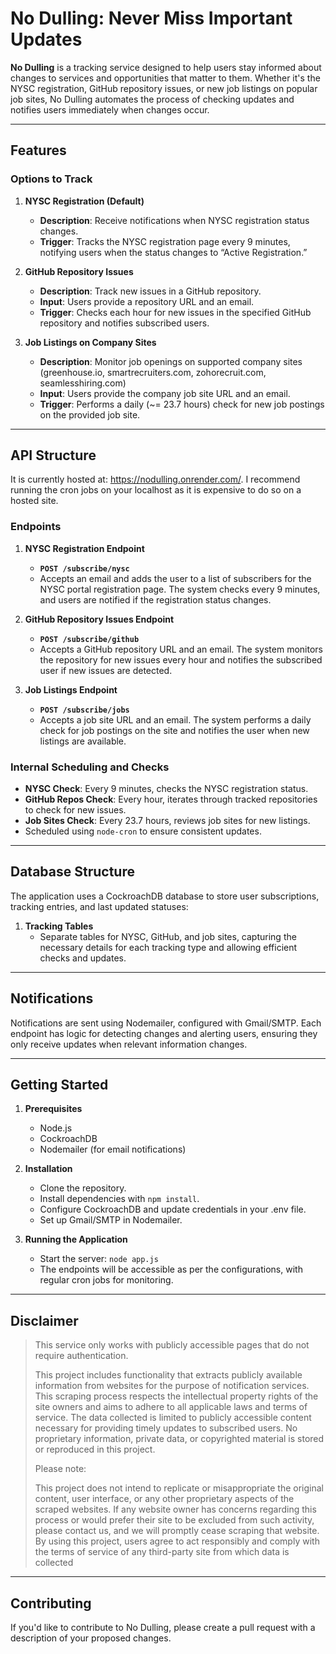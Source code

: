 # No Dulling: Never Miss Important Updates

**No Dulling** is a tracking service designed to help users stay informed about changes to services and opportunities that matter to them. Whether it's the NYSC registration, GitHub repository issues, or new job listings on popular job sites, No Dulling automates the process of checking updates and notifies users immediately when changes occur.

---

## Features

### Options to Track

1. **NYSC Registration (Default)**
   - **Description**: Receive notifications when NYSC registration status changes.
   - **Trigger**: Tracks the NYSC registration page every 9 minutes, notifying users when the status changes to “Active Registration.”

2. **GitHub Repository Issues**
   - **Description**: Track new issues in a GitHub repository.
   - **Input**: Users provide a repository URL and an email.
   - **Trigger**: Checks each hour for new issues in the specified GitHub repository and notifies subscribed users.

3. **Job Listings on Company Sites**
   - **Description**: Monitor job openings on supported company sites (greenhouse.io, smartrecruiters.com, zohorecruit.com, seamlesshiring.com)
   - **Input**: Users provide the company job site URL and an email.
   - **Trigger**: Performs a daily (~= 23.7 hours) check for new job postings on the provided job site.
---

## API Structure

It is currently hosted at: https://nodulling.onrender.com/. I recommend running the cron jobs on your localhost as it is expensive to do so on a hosted site.

### Endpoints

1. **NYSC Registration Endpoint**
   - **`POST /subscribe/nysc`**
   - Accepts an email and adds the user to a list of subscribers for the NYSC portal registration page. The system checks every 9 minutes, and users are notified if the registration status changes.

2. **GitHub Repository Issues Endpoint**
   - **`POST /subscribe/github`**
   - Accepts a GitHub repository URL and an email. The system monitors the repository for new issues every hour and notifies the subscribed user if new issues are detected.

3. **Job Listings Endpoint**
   - **`POST /subscribe/jobs`**
   - Accepts a job site URL and an email. The system performs a daily check for job postings on the site and notifies the user when new listings are available.

### Internal Scheduling and Checks
   - **NYSC Check**: Every 9 minutes, checks the NYSC registration status.
   - **GitHub Repos Check**: Every hour, iterates through tracked repositories to check for new issues.
   - **Job Sites Check**: Every 23.7 hours, reviews job sites for new listings.
   - Scheduled using `node-cron` to ensure consistent updates.

---

## Database Structure

The application uses a CockroachDB database to store user subscriptions, tracking entries, and last updated statuses:
1. **Tracking Tables**
   - Separate tables for NYSC, GitHub, and job sites, capturing the necessary details for each tracking type and allowing efficient checks and updates.

---

## Notifications

Notifications are sent using Nodemailer, configured with Gmail/SMTP. Each endpoint has logic for detecting changes and alerting users, ensuring they only receive updates when relevant information changes.

---

## Getting Started

1. **Prerequisites**
   - Node.js
   - CockroachDB
   - Nodemailer (for email notifications)

2. **Installation**
   - Clone the repository.
   - Install dependencies with `npm install`.
   - Configure CockroachDB and update credentials in your .env file.
   - Set up Gmail/SMTP in Nodemailer.

3. **Running the Application**
   - Start the server: `node app.js`
   - The endpoints will be accessible as per the configurations, with regular cron jobs for monitoring.

---

## Disclaimer

> This service only works with publicly accessible pages that do not require authentication.
>
> This project includes functionality that extracts publicly available information from websites for the purpose of notification services. This scraping process respects the intellectual property rights of the site owners and aims to adhere to all applicable laws and terms of service. The data collected is limited to publicly accessible content necessary for providing timely updates to subscribed users. No proprietary information, private data, or copyrighted material is stored or reproduced in this project.
>
> Please note:
>
> This project does not intend to replicate or misappropriate the original content, user interface, or any other proprietary aspects of the scraped websites. If any website owner has concerns regarding this process or would prefer their site to be excluded from such activity, please contact us, and we will promptly cease scraping that website. By using this project, users agree to act responsibly and comply with the terms of service of any third-party site from which data is collected

---

## Contributing

If you'd like to contribute to No Dulling, please create a pull request with a description of your proposed changes.
